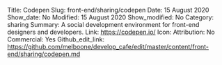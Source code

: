 Title: Codepen
Slug: front-end/sharing/codepen
Date: 15 August 2020
Show_date: No
Modified: 15 August 2020
Show_modified: No
Category: sharing
Summary: A social development environment for front-end designers and developers.
Link: https://codepen.io/
Icon: 
Attribution: No
Commercial: Yes
Github_edit_link: https://github.com/melboone/develop_cafe/edit/master/content/front-end/sharing/codepen.md